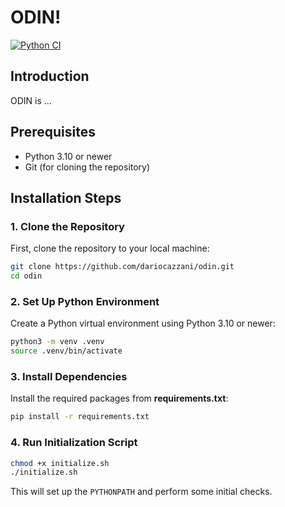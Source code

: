# ODIN!

[![Python CI](https://github.com/dariocazzani/odin/actions/workflows/test_workflow.yml/badge.svg?branch=main)](https://github.com/dariocazzani/odin/actions/workflows/test_workflow.yml)

## Introduction

ODIN is ...
## Prerequisites

- Python 3.10 or newer
- Git (for cloning the repository)

## Installation Steps

### 1. Clone the Repository

First, clone the repository to your local machine:

```bash
git clone https://github.com/dariocazzani/odin.git
cd odin
```

### 2. Set Up Python Environment

Create a Python virtual environment using Python 3.10 or newer:

```bash
python3 -m venv .venv
source .venv/bin/activate
```

### 3. Install Dependencies
Install the required packages from **requirements.txt**:

```bash
pip install -r requirements.txt
```

### 4. Run Initialization Script
```bash
chmod +x initialize.sh
./initialize.sh
```

This will set up the `PYTHONPATH` and perform some initial checks.

